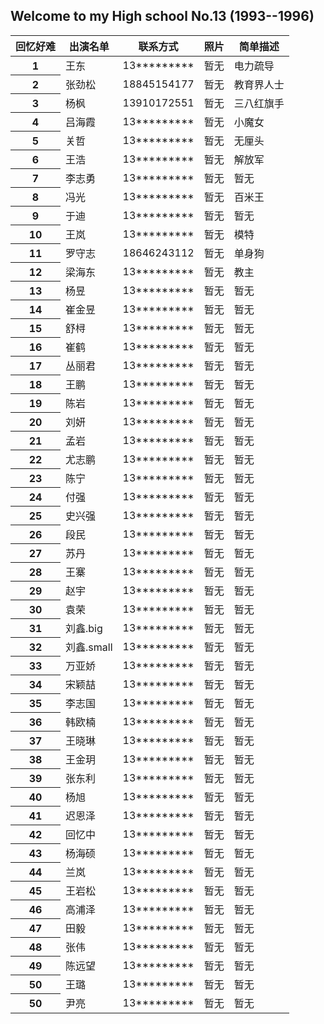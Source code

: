 ## Welcome to my High school No.13 (1993--1996)
<table class="table">
  <thead>
    <tr>
      <th scope="col">回忆好难</th>
      <th scope="col">出演名单</th>
      <th scope="col">联系方式</th>
      <th scope="col">照片</th>
      <th scope="col">简单描述</th>
    </tr>
  </thead>
  <tbody>
    <tr>
      <th scope="row">1</th>
      <td>王东</td>
      <td>13*********</td>
      <td>暂无</td>
      <td>电力疏导</td>
    </tr>
    <tr>
      <th scope="row">2</th>
      <td>张劲松</td>
      <td>18845154177</td>
      <td>暂无</td>
      <td>教育界人士</td>
    </tr>
    <tr>
      <th scope="row">3</th>
      <td>杨枫</td>
      <td>13910172551</td>
      <td>暂无</td>
      <td>三八红旗手</td>
    </tr>
    <tr>
      <th scope="row">4</th>
      <td>吕海霞</td>
      <td>13*********</td>
      <td>暂无</td>
      <td>小魔女</td>
    </tr>
    <tr>
      <th scope="row">5</th>
      <td>关哲</td>
      <td>13*********</td>
      <td>暂无</td>
      <td>无厘头</td>
    </tr>
    <tr>
      <th scope="row">6</th>
      <td>王浩</td>
      <td>13*********</td>
      <td>暂无</td>
      <td>解放军</td>
    </tr>
    <tr>
      <th scope="row">7</th>
      <td>李志勇</td>
      <td>13*********</td>
      <td>暂无</td>
      <td>暂无</td>
    </tr>
    <tr>
      <th scope="row">8</th>
      <td>冯光</td>
      <td>13*********</td>
      <td>暂无</td>
      <td>百米王</td>
    </tr>
    <tr>
      <th scope="row">9</th>
      <td>于迪</td>
      <td>13*********</td>
      <td>暂无</td>
      <td>暂无</td>
    </tr>
    <tr>
      <th scope="row">10</th>
      <td>王岚</td>
      <td>13*********</td>
      <td>暂无</td>
      <td>模特</td>
    </tr>
    <tr>
      <th scope="row">11</th>
      <td>罗守志</td>
      <td>18646243112</td>
      <td>暂无</td>
      <td>单身狗</td>
    </tr>
    <tr>
      <th scope="row">12</th>
      <td>梁海东</td>
      <td>13*********</td>
      <td>暂无</td>
      <td>教主</td>
    </tr>
    <tr>
      <th scope="row">13</th>
      <td>杨昱</td>
      <td>13*********</td>
      <td>暂无</td>
      <td>暂无</td>
    </tr>
    <tr>
      <th scope="row">14</th>
      <td>崔金昱</td>
      <td>13*********</td>
      <td>暂无</td>
      <td>暂无</td>
    </tr>
    <tr>
      <th scope="row">15</th>
      <td>舒桪</td>
      <td>13*********</td>
      <td>暂无</td>
      <td>暂无</td>
    </tr>
    <tr>
      <th scope="row">16</th>
      <td>崔鹤</td>
      <td>13*********</td>
      <td>暂无</td>
      <td>暂无</td>
    </tr>
    <tr>
      <th scope="row">17</th>
      <td>丛丽君</td>
      <td>13*********</td>
      <td>暂无</td>
      <td>暂无</td>
    </tr>
    <tr>
      <th scope="row">18</th>
      <td>王鹏</td>
      <td>13*********</td>
      <td>暂无</td>
      <td>暂无</td>
    </tr>
    <tr>
      <th scope="row">19</th>
      <td>陈岩</td>
      <td>13*********</td>
      <td>暂无</td>
      <td>暂无</td>
    </tr>
    <tr>
      <th scope="row">20</th>
      <td>刘妍</td>
      <td>13*********</td>
      <td>暂无</td>
      <td>暂无</td>
    </tr>
    <tr>
      <th scope="row">21</th>
      <td>孟岩</td>
      <td>13*********</td>
      <td>暂无</td>
      <td>暂无</td>
    </tr>
    <tr>
      <th scope="row">22</th>
      <td>尤志鹏</td>
      <td>13*********</td>
      <td>暂无</td>
      <td>暂无</td>
    </tr>
    <tr>
      <th scope="row">23</th>
      <td>陈宁</td>
      <td>13*********</td>
      <td>暂无</td>
      <td>暂无</td>
    </tr>
    <tr>
      <th scope="row">24</th>
      <td>付强</td>
      <td>13*********</td>
      <td>暂无</td>
      <td>暂无</td>
    </tr>
    <tr>
      <th scope="row">25</th>
      <td>史兴强</td>
      <td>13*********</td>
      <td>暂无</td>
      <td>暂无</td>
    </tr>
    <tr>
      <th scope="row">26</th>
      <td>段民</td>
      <td>13*********</td>
      <td>暂无</td>
      <td>暂无</td>
    </tr>
    <tr>
      <th scope="row">27</th>
      <td>苏丹</td>
      <td>13*********</td>
      <td>暂无</td>
      <td>暂无</td>
    </tr>
    <tr>
      <th scope="row">28</th>
      <td>王寨</td>
      <td>13*********</td>
      <td>暂无</td>
      <td>暂无</td>
    </tr>
    <tr>
      <th scope="row">29</th>
      <td>赵宇</td>
      <td>13*********</td>
      <td>暂无</td>
      <td>暂无</td>
    </tr>
    <tr>
      <th scope="row">30</th>
      <td>袁荣</td>
      <td>13*********</td>
      <td>暂无</td>
      <td>暂无</td>
    </tr>
    <tr>
      <th scope="row">31</th>
      <td>刘鑫.big</td>
      <td>13*********</td>
      <td>暂无</td>
      <td>暂无</td>
    </tr>
    <tr>
      <th scope="row">32</th>
      <td>刘鑫.small</td>
      <td>13*********</td>
      <td>暂无</td>
      <td>暂无</td>
    </tr>
    <tr>
      <th scope="row">33</th>
      <td>万亚娇</td>
      <td>13*********</td>
      <td>暂无</td>
      <td>暂无</td>
    </tr>
    <tr>
      <th scope="row">34</th>
      <td>宋颖喆</td>
      <td>13*********</td>
      <td>暂无</td>
      <td>暂无</td>
    </tr>
    <tr>
      <th scope="row">35</th>
      <td>李志国</td>
      <td>13*********</td>
      <td>暂无</td>
      <td>暂无</td>
    </tr>
    <tr>
      <th scope="row">36</th>
      <td>韩欧楠</td>
      <td>13*********</td>
      <td>暂无</td>
      <td>暂无</td>
    </tr>
    <tr>
      <th scope="row">37</th>
      <td>王晓琳</td>
      <td>13*********</td>
      <td>暂无</td>
      <td>暂无</td>
    </tr>
    <tr>
      <th scope="row">38</th>
      <td>王金玥</td>
      <td>13*********</td>
      <td>暂无</td>
      <td>暂无</td>
    </tr>
    <tr>
      <th scope="row">39</th>
      <td>张东利</td>
      <td>13*********</td>
      <td>暂无</td>
      <td>暂无</td>
    </tr>
    <tr>
      <th scope="row">40</th>
      <td>杨旭</td>
      <td>13*********</td>
      <td>暂无</td>
      <td>暂无</td>
    </tr>
    <tr>
      <th scope="row">41</th>
      <td>迟恩泽</td>
      <td>13*********</td>
      <td>暂无</td>
      <td>暂无</td>
    </tr>
    <tr>
      <th scope="row">42</th>
      <td>回忆中</td>
      <td>13*********</td>
      <td>暂无</td>
      <td>暂无</td>
    </tr>
    <tr>
      <th scope="row">43</th>
      <td>杨海硕</td>
      <td>13*********</td>
      <td>暂无</td>
      <td>暂无</td>
    </tr>
    <tr>
      <th scope="row">44</th>
      <td>兰岚</td>
      <td>13*********</td>
      <td>暂无</td>
      <td>暂无</td>
    </tr>
    <tr>
      <th scope="row">45</th>
      <td>王岩松</td>
      <td>13*********</td>
      <td>暂无</td>
      <td>暂无</td>
    </tr>
    <tr>
      <th scope="row">46</th>
      <td>高浦泽</td>
      <td>13*********</td>
      <td>暂无</td>
      <td>暂无</td>
    </tr>
    <tr>
      <th scope="row">47</th>
      <td>田毅</td>
      <td>13*********</td>
      <td>暂无</td>
      <td>暂无</td>
    </tr>
    <tr>
      <th scope="row">48</th>
      <td>张伟 </td>
      <td>13*********</td>
      <td>暂无</td>
      <td>暂无</td>
    </tr>
    <tr>
      <th scope="row">49</th>
      <td>陈远望</td>
      <td>13*********</td>
      <td>暂无</td>
      <td>暂无</td>
    </tr>
    <tr>
      <th scope="row">50</th>
      <td>王璐</td>
      <td>13*********</td>
      <td>暂无</td>
      <td>暂无</td>
    </tr>
    <tr>
      <th scope="row">50</th>
      <td>尹亮</td>
      <td>13*********</td>
      <td>暂无</td>
      <td>暂无</td>
    </tr>
  </tbody>
</table>



